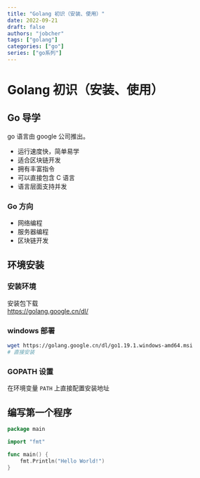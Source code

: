 ```yaml
---
title: "Golang 初识（安装、使用）"
date: 2022-09-21
draft: false
authors: "jobcher"
tags: ["golang"]
categories: ["go"]
series: ["go系列"]
---
```


# Golang 初识（安装、使用）

## Go 导学

go 语言由 google 公司推出。

- 运行速度快，简单易学
- 适合区块链开发
- 拥有丰富指令
- 可以直接包含 C 语言
- 语言层面支持并发

### Go 方向

- 网络编程
- 服务器编程
- 区块链开发

## 环境安装

### 安装环境

安装包下载  
https://golang.google.cn/dl/

### windows 部署

```sh
wget https://golang.google.cn/dl/go1.19.1.windows-amd64.msi
# 直接安装
```

### GOPATH 设置

在环境变量 `PATH` 上直接配置安装地址

## 编写第一个程序

```go
package main

import "fmt"

func main() {
	fmt.Println("Hello World!")
}
```
